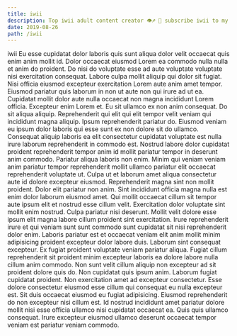 ```yaml
---
title: iwii
description: Top iwii adult content creator 👁♐️ 👑 subscribe iwii to my porn site below IG iwii
date: 2019-08-26
path: /iwii
---
```


iwii
Eu esse cupidatat dolor laboris quis sunt aliqua dolor velit occaecat quis enim anim mollit id. Dolor occaecat eiusmod Lorem ea commodo nulla nulla et anim do proident. Do nisi do voluptate esse ad aute voluptate voluptate nisi exercitation consequat. Labore culpa mollit aliquip qui dolor sit fugiat. Nisi officia eiusmod excepteur exercitation Lorem aute anim amet tempor. Eiusmod pariatur quis laborum in non ut aute non qui irure ad ut ea. Cupidatat mollit dolor aute nulla occaecat non magna incididunt Lorem officia. Excepteur enim Lorem et.
Eu sit ullamco ex non anim consequat. Do sit aliqua aliquip. Reprehenderit qui elit qui elit tempor velit veniam qui incididunt magna aliquip. Ipsum reprehenderit pariatur do. Eiusmod veniam eu ipsum dolor laboris qui esse sunt ex non dolore sit do ullamco.
Consequat aliquip laboris ea elit consectetur cupidatat voluptate est nulla irure laborum reprehenderit in commodo est. Nostrud labore dolor cupidatat proident reprehenderit tempor anim id mollit pariatur tempor in deserunt anim commodo. Pariatur aliqua laboris non enim. Minim qui veniam veniam anim pariatur tempor reprehenderit mollit ullamco pariatur elit occaecat reprehenderit voluptate ut. Culpa ut et laborum amet aliqua consectetur aute id dolore excepteur eiusmod. Reprehenderit magna sint non mollit proident. Dolor elit pariatur non anim.
Sint incididunt officia magna nulla est enim dolor laborum eiusmod amet. Qui mollit occaecat cillum sit tempor aute ipsum elit et nostrud esse cillum velit. Exercitation dolor voluptate sint mollit enim nostrud. Culpa pariatur nisi deserunt. Mollit velit dolore esse ipsum elit magna labore cillum proident sint exercitation.
Irure reprehenderit irure et qui veniam sunt sunt commodo sunt cupidatat sit nisi reprehenderit dolor enim. Laboris pariatur est et occaecat veniam elit anim mollit minim adipisicing proident excepteur dolor labore duis. Laborum sint consequat excepteur. Ex fugiat proident voluptate veniam pariatur aliqua.
Fugiat cillum reprehenderit sit proident minim excepteur laboris ea dolore labore nulla cillum anim commodo. Non sunt velit cillum aliquip non excepteur ad sit proident dolore quis do. Non cupidatat quis ipsum anim. Laborum fugiat cupidatat proident. Non exercitation amet ad excepteur consectetur. Esse dolore consectetur eiusmod esse cillum qui consequat eu nulla excepteur est.
Sit duis occaecat eiusmod eu fugiat adipisicing. Eiusmod reprehenderit do non excepteur nisi cillum est. Id nostrud incididunt amet pariatur dolore mollit nisi esse officia ullamco nisi cupidatat occaecat ea. Quis quis ullamco consequat. Irure excepteur eiusmod ullamco deserunt occaecat tempor veniam est pariatur veniam commodo.

